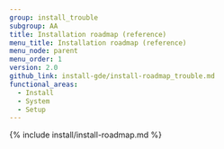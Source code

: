 ```yaml
---
group: install_trouble
subgroup: AA
title: Installation roadmap (reference)
menu_title: Installation roadmap (reference)
menu_node: parent
menu_order: 1
version: 2.0
github_link: install-gde/install-roadmap_trouble.md
functional_areas:
  - Install
  - System
  - Setup
---
```


{% include install/install-roadmap.md %}
